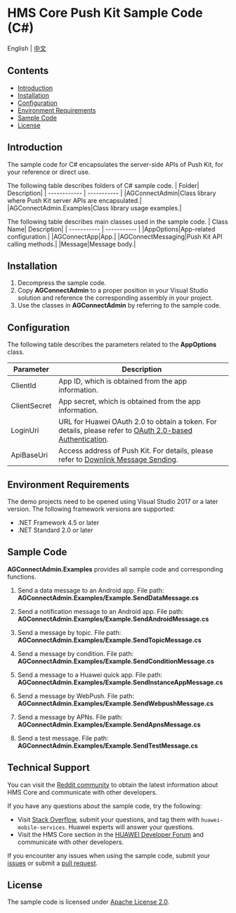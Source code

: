 # HMS Core Push Kit Sample Code (C#)
English | [中文](README_ZH.md)
## Contents
 * [Introduction](#Introduction)
 * [Installation](#Installation)
 * [Configuration](#Configuration)
 * [Environment Requirements](#Environment-Requirements)
 * [Sample Code](#Sample-Code)
 * [License](#License)

## Introduction

The sample code for C# encapsulates the server-side APIs of Push Kit, for your reference or direct use.

The following table describes folders of C# sample code.
| Folder| Description|
| ------------ | ----------- |
|AGConnectAdmin|Class library where Push Kit server APIs are encapsulated.|
|AGConnectAdmin.Examples|Class library usage examples.|

The following table describes main classes used in the sample code.
| Class Name| Description|
| ----------- | ----------- |
|AppOptions|App-related configuration.|
|AGConnectApp|App.|
|AGConnectMessaging|Push Kit API calling methods.|
|Message|Message body.|

## Installation

1. Decompress the sample code.
2. Copy **AGConnectAdmin** to a proper position in your Visual Studio solution and reference the corresponding assembly in your project.
3. Use the classes in **AGConnectAdmin** by referring to the sample code.

## Configuration

The following table describes the parameters related to the **AppOptions** class.

| Parameter| Description|
| ----------- | ----------- |
|ClientId|App ID, which is obtained from the app information.|
|ClientSecret|App secret, which is obtained from the app information.|
|LoginUri|URL for Huawei OAuth 2.0 to obtain a token. For details, please refer to [OAuth 2.0-based Authentication](https://developer.huawei.com/consumer/en/doc/development/HMSCore-Guides/oauth2-0000001212610981).|
|ApiBaseUri|Access address of Push Kit. For details, please refer to [Downlink Message Sending](https://developer.huawei.com/consumer/en/doc/development/HMSCore-Guides/android-server-dev-0000001050040110?ha_source=hms1).|

## Environment Requirements

The demo projects need to be opened using Visual Studio 2017 or a later version. The following framework versions are supported:

- .NET Framework 4.5 or later
- .NET Standard 2.0 or later

## Sample Code

**AGConnectAdmin.Examples** provides all sample code and corresponding functions.

1. Send a data message to an Android app.
File path: **AGConnectAdmin.Examples/Example.SendDataMessage.cs**

2. Send a notification message to an Android app.
File path: **AGConnectAdmin.Examples/Example.SendAndroidMessage.cs**

3. Send a message by topic.
File path: **AGConnectAdmin.Examples/Example.SendTopicMessage.cs**

4. Send a message by condition.
File path: **AGConnectAdmin.Examples/Example.SendConditionMessage.cs**

5. Send a message to a Huawei quick app.
File path: **AGConnectAdmin.Examples/Example.SendInstanceAppMessage.cs**

6. Send a message by WebPush.
File path: **AGConnectAdmin.Examples/Example.SendWebpushMessage.cs**

7. Send a message by APNs.
File path: **AGConnectAdmin.Examples/Example.SendApnsMessage.cs**

8. Send a test message.
File path: **AGConnectAdmin.Examples/Example.SendTestMessage.cs**


## Technical Support
You can visit the [Reddit community](https://www.reddit.com/r/HuaweiDevelopers/) to obtain the latest information about HMS Core and communicate with other developers.

If you have any questions about the sample code, try the following:
- Visit [Stack Overflow](https://stackoverflow.com/questions/tagged/huawei-mobile-services?tab=Votes), submit your questions, and tag them with `huawei-mobile-services`. Huawei experts will answer your questions.
- Visit the HMS Core section in the [HUAWEI Developer Forum](https://forums.developer.huawei.com/forumPortal/en/home?fid=0101187876626530001?ha_source=hms1) and communicate with other developers.

If you encounter any issues when using the sample code, submit your [issues](https://github.com/HMS-Core/hms-push-serverdemo-csharp/issues) or submit a [pull request](https://github.com/HMS-Core/hms-push-serverdemo-csharp/pulls).

## License
The sample code is licensed under [Apache License 2.0](http://www.apache.org/licenses/LICENSE-2.0).

